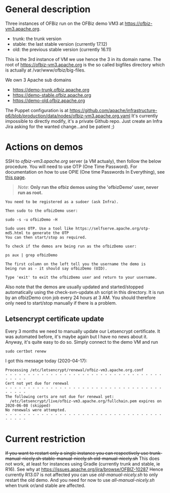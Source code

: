 # General description
Three instances of OFBiz run on the OFBiz demo VM3 at https://ofbiz-vm3.apache.org.

* trunk: the trunk version
* stable: the last stable version (currently 17.12)
* old: the previous stable version (currently 16.11)
 
This is the 3rd instance of VM we use hence the 3 in its domain name.
The root of https://ofbiz-vm3.apache.org is the so called bigfiles directory which is actually at /var/www/ofbiz/big-files.

We own 3 Apache sub domains

* https://demo-trunk.ofbiz.apache.org
* https://demo-stable.ofbiz.apache.org
* https://demo-old.ofbiz.apache.org

The Puppet configuration is at 
https://github.com/apache/infrastructure-p6/blob/production/data/nodes/ofbiz-vm3.apache.org.yaml
It's currently impossible to directly modify, it's a private Github repo.
Just create an Infra Jira asking for the wanted change...and be patient ;)

# Actions on demos
SSH to *ofbiz-vm3.apache.org* server (a VM actualy), then follow the below procedure. 
You will need to use OTP (One Time Password). For documentation on how to use OPIE (One time Passwords In Everything), see [this page](https://cwiki.apache.org/confluence/display/INFRA/OPIE "OTP doc").

>_Note_: **Only run the ofbiz demos using the 'ofbizDemo' user, never run as root.** 
    
    You need to be registered as a sudoer (ask Infra).
    
    Then sudo to the ofbizDemo user:

    sudo -s -u ofbizDemo -H
      
    Sudo uses OTP. Use a tool like https://selfserve.apache.org/otp-md5.html to generate the OTP
    You can then start/stop as required.

    To check if the demos are being run as the ofbizDemo user:

    ps aux | grep ofbizDemo

    The first column on the left tell you the username the demo is
    being run as - it should say ofbizDemo (UID).

    Type 'exit' to exit the ofbizDemo user and return to your username.

Also note that the demos are usually updated and started/stopped automatically using the check-svn-update.sh script in this directory. It is run by an ofbizDemo cron job every 24 hours at 3 AM. You should therefore only need to start/stop manually if there is a problem.

## Letsencrypt certificate update
Every 3 months we need to manually update our Letsencrypt certificate. It was automated before, it's maybe again but I have no news about it. Anyway, it's quite easy to do so. Simply connect to the demo VM and run

    sudo certbot renew

I got this message today (2020-04-17):

    Processing /etc/letsencrypt/renewal/ofbiz-vm3.apache.org.conf
    - - - - - - - - - - - - - - - - - - - - - - - - - - - - - - - - - - - - - - - -
    Cert not yet due for renewal
    - - - - - - - - - - - - - - - - - - - - - - - - - - - - - - - - - - - - - - - -
    The following certs are not due for renewal yet:
      /etc/letsencrypt/live/ofbiz-vm3.apache.org/fullchain.pem expires on 2020-06-08 (skipped)
    No renewals were attempted.
    - - - - - - - - - - - - - - - - - - - - - - - - - - - - - - - - - - - - - - - -


# Current restriction 
~~If you want to restart only a single instance you can respectively use
trunk-manual-nicely.sh
stable-manual-nicely.sh
old-manual-nicely.sh~~
This does not work, at least for instances using Gradle (currently trunk and stable, ie R16).
See why at https://issues.apache.org/jira/browse/OFBIZ-10287 
Hence currently R13.07 is not affected you can use *old-manual-nicely.sh* to only restart the old demo.
And you need for now to use *all-manual-nicely.sh* when trunk or/and stable are affected.

 
